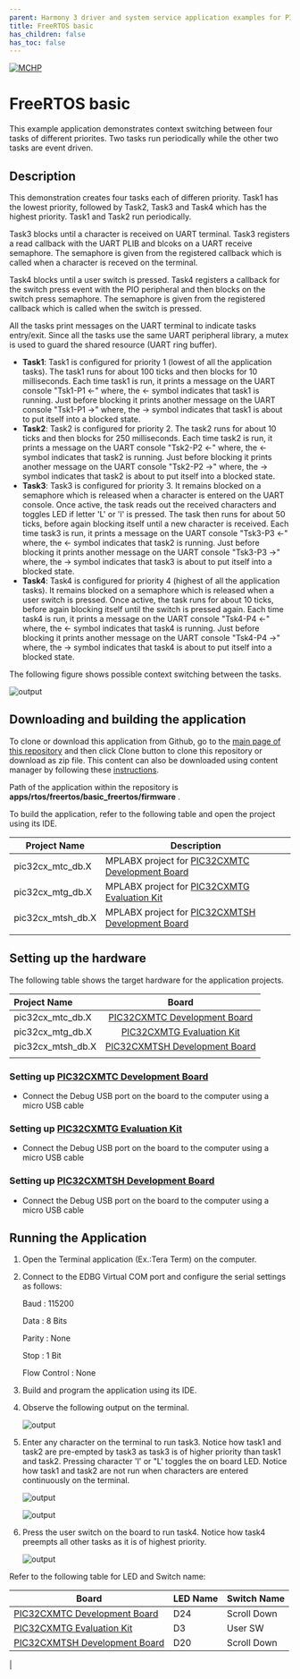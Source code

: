 ```yaml
---
parent: Harmony 3 driver and system service application examples for PIC32CX MT family
title: FreeRTOS basic 
has_children: false
has_toc: false
---
```


[![MCHP](https://www.microchip.com/ResourcePackages/Microchip/assets/dist/images/logo.png)](https://www.microchip.com)

# FreeRTOS basic

This example application demonstrates context switching between four tasks of different priorites. Two tasks run periodically while the other two tasks are event driven.

## Description

This demonstration creates four tasks each of differen priority. Task1 has the lowest priority, followed by Task2, Task3 and Task4 which has the highest priority. Task1 and Task2 run periodically. 

Task3 blocks until a character is received on UART terminal. Task3 registers a read callback with the UART PLIB and blcoks on a UART receive semaphore. The semaphore is given from the registered callback which is called when a character is receved on the terminal. 

Task4 blocks until a user switch is pressed. Task4 registers a callback for the switch press event with the PIO peripheral and then blocks on the switch press semaphore. The semaphore is given from the registered callback which is called when the switch is pressed.

All the tasks print messages on the UART terminal to indicate tasks entry/exit. Since all the tasks use the same UART peripheral library, a mutex is used to guard the shared resource (UART ring buffer).


- **Task1**: Task1 is configured for priority 1 (lowest of all the application tasks). The task1 runs for about 100 ticks and then blocks for 10 milliseconds. Each time task1 is run, it prints a message on the UART console "Tsk1-P1 <-" where, the <- symbol indicates that task1 is running. Just before blocking it prints another message on the UART console "Tsk1-P1 ->" where, the -> symbol indicates that task1 is about to put itself into a blocked state.
- **Task2**: Task2 is configured for priority 2. The task2 runs for about 10 ticks and then blocks for 250 milliseconds. Each time task2 is run, it prints a message on the UART console "Tsk2-P2 <-" where, the <- symbol indicates that task2 is running. Just before blocking it prints another message on the UART console "Tsk2-P2 ->" where, the -> symbol indicates that task2 is about to put itself into a blocked state.
- **Task3**: Task3 is configured for priority 3. It remains blocked on a semaphore which is released when a character is entered on the UART console. Once active, the task reads out the received characters and toggles LED if letter 'L' or 'l' is pressed. The task then runs for about 50 ticks, before again blocking itself until a new character is received. Each time task3 is run, it prints a message on the UART console "Tsk3-P3 <-" where, the <- symbol indicates that task2 is running. Just before blocking it prints another message on the UART console "Tsk3-P3 ->" where, the -> symbol indicates that task3 is about to put itself into a blocked state.
- **Task4**: Task4 is configured for priority 4 (highest of all the application tasks). It remains blocked on a semaphore which is released when a user switch is pressed. Once active, the task runs for about 10 ticks, before again blocking itself until the switch is pressed again. Each time task4 is run, it prints a message on the UART console "Tsk4-P4 <-" where, the <- symbol indicates that task4 is running. Just before blocking it prints another message on the UART console "Tsk4-P4 ->" where, the -> symbol indicates that task4 is about to put itself into a blocked state.

The following figure shows possible context switching between the tasks.

   ![output](images/task_switching.png)

## Downloading and building the application

To clone or download this application from Github, go to the [main page of this repository](https://github.com/Microchip-MPLAB-Harmony/core_apps_pic32cx_mt) and then click Clone button to clone this repository or download as zip file.
This content can also be downloaded using content manager by following these [instructions](https://github.com/Microchip-MPLAB-Harmony/contentmanager/wiki).

Path of the application within the repository is **apps/rtos/freertos/basic_freertos/firmware** .

To build the application, refer to the following table and open the project using its IDE.

| Project Name      | Description                                    |
| ----------------- | ---------------------------------------------- |
| pic32cx_mtc_db.X | MPLABX project for [PIC32CXMTC Development Board](https://www.microchip.com/en-us/development-tool/EV58E84A) |
| pic32cx_mtg_db.X | MPLABX project for [PIC32CXMTG Evaluation Kit](https://www.microchip.com/en-us/development-tool/EV11K09A) |
| pic32cx_mtsh_db.X | MPLABX project for [PIC32CXMTSH Development Board](https://www.microchip.com/en-us/development-tool/PIC32CXMTSH-DB) |
|||

## Setting up the hardware

The following table shows the target hardware for the application projects.

| Project Name| Board|
|:---------|:---------:|
| pic32cx_mtc_db.X | [PIC32CXMTC Development Board](https://www.microchip.com/en-us/development-tool/EV58E84A) |
| pic32cx_mtg_db.X | [PIC32CXMTG Evaluation Kit](https://www.microchip.com/en-us/development-tool/EV11K09A) |
| pic32cx_mtsh_db.X| [PIC32CXMTSH Development Board](https://www.microchip.com/en-us/development-tool/PIC32CXMTSH-DB) |
|||

### Setting up  [PIC32CXMTC Development Board](https://www.microchip.com/en-us/development-tool/EV58E84A)

- Connect the Debug USB port on the board to the computer using a micro USB cable

### Setting up [PIC32CXMTG Evaluation Kit](https://www.microchip.com/en-us/development-tool/EV11K09A)

- Connect the Debug USB port on the board to the computer using a micro USB cable

### Setting up [PIC32CXMTSH Development Board](https://www.microchip.com/en-us/development-tool/PIC32CXMTSH-DB)

- Connect the Debug USB port on the board to the computer using a micro USB cable


## Running the Application

1. Open the Terminal application (Ex.:Tera Term) on the computer.
2. Connect to the EDBG Virtual COM port and configure the serial settings as follows:

    Baud : 115200

    Data : 8 Bits
    
    Parity : None
    
    Stop : 1 Bit
    
    Flow Control : None
3. Build and program the application using its IDE.
4. Observe the following output on the terminal.

   ![output](images/output1.png)

5. Enter any character on the terminal to run task3. Notice how task1 and task2 are pre-empted by task3 as task3 is of higher priority than task1 and task2. Pressing character 'l' or "L' toggles the on board LED. Notice how task1 and task2 are not run when characters are entered continuously on the terminal.

   ![output](images/output2.png)

   ![output](images/output2_1.png)

6. Press the user switch on the board to run task4. Notice how task4 preempts all other tasks as it is of highest priority.

   ![output](images/output3.png)


Refer to the following table for LED and Switch name:

| Board | LED Name | Switch Name |
| ----- | -------- | ---------- |
| [PIC32CXMTC Development Board](https://www.microchip.com/en-us/development-tool/EV58E84A)  | D24 | Scroll Down |
| [PIC32CXMTG Evaluation Kit](https://www.microchip.com/en-us/development-tool/EV11K09A)  | D3 | User SW |
| [PIC32CXMTSH Development Board](https://www.microchip.com/en-us/development-tool/PIC32CXMTSH-DB) | D20 | Scroll Down |
|